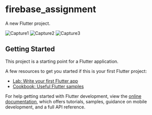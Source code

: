 # firebase_assignment

A new Flutter project.

![Capture1](https://github.com/raihansikdar/Ostad-Flutter-Development/assets/62495168/85cd967e-4f11-4020-a48d-b62ff9a01598)
![Capture2](https://github.com/raihansikdar/Ostad-Flutter-Development/assets/62495168/466dcefa-29de-4902-b523-c4a032ee92b1)
![Capture3](https://github.com/raihansikdar/Ostad-Flutter-Development/assets/62495168/9b345ba8-08a7-47ee-bc26-02d3c88e8f98)


## Getting Started

This project is a starting point for a Flutter application.

A few resources to get you started if this is your first Flutter project:

- [Lab: Write your first Flutter app](https://docs.flutter.dev/get-started/codelab)
- [Cookbook: Useful Flutter samples](https://docs.flutter.dev/cookbook)

For help getting started with Flutter development, view the
[online documentation](https://docs.flutter.dev/), which offers tutorials,
samples, guidance on mobile development, and a full API reference.
